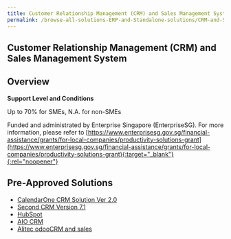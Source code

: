 ```yaml
---
title: Customer Relationship Management (CRM) and Sales Management System
permalink: /browse-all-solutions-ERP-and-Standalone-solutions/CRM-and-Sales-Mgmt-System
---
```


## Customer Relationship Management (CRM) and Sales Management System
## Overview

**Support Level and Conditions**

Up to 70% for SMEs, N.A. for non-SMEs

Funded and administrated by Enterprise Singapore (EnterpriseSG). For more information, please refer to [https://www.enterprisesg.gov.sg/financial-assistance/grants/for-local-companies/productivity-solutions-grant](https://www.enterprisesg.gov.sg/financial-assistance/grants/for-local-companies/productivity-solutions-grant){:target="_blank"}{:rel="noopener"}

## Pre-Approved Solutions

- <a href='/productivity-solutions-grant/solutionrepo/solution255' target='_blank'>CalendarOne CRM Solution Ver 2.0</a><br>
- <a href='/productivity-solutions-grant/solutionrepo/solution1861' target='_blank'>Second CRM Version 7.1</a><br>
- <a href='/productivity-solutions-grant/solutionrepo/solution2398' target='_blank'>HubSpot</a><br>
- <a href='/productivity-solutions-grant/solutionrepo/solution2464' target='_blank'>AIO CRM</a><br>
- <a href='/productivity-solutions-grant/solutionrepo/solution2572' target='_blank'>Alitec odooCRM and sales</a><br>
